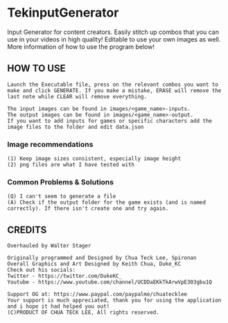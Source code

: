 # TekinputGenerator
Input Generator for content creators.
Easily stitch up combos that you can use in your videos in high quality!
Editable to use your own images as well. More information of how to use the program below!

<h2>HOW TO USE</h2>

	Launch the Executable file, press on the relevant combos you want to make and click GENERATE. If you make a mistake, ERASE will remove the last note while CLEAR will remove everything.

	The input images can be found in images/<game_name>-inputs.
	The output images can be found in images/<game_name>-output.
	If you want to add inputs for games or specific characters add the image files to the folder and edit data.json

<h3>Image recommendations</h3>

	(1) Keep image sizes consistent, especially image height
	(2) png files are what I have tested with

<h3>Common Problems & Solutions</h3>

	(Q) I can't seem to generate a file
	(A) Check if the output folder for the game exists (and is named correctly). If there isn't create one and try again.


<h2>CREDITS</h2>

	Overhauled by Walter Stager

	Originally programmed and Designed by Chua Teck Lee, Spironan
	Overall Graphics and Art Designed by Keith Chua, Duke_KC
	Check out his socials:
	Twitter - https://twitter.com/DukeKC_
	Youtube - https://www.youtube.com/channel/UCDDaEKkTkArwVpE303gbu1Q

	Support OG at: https://www.paypal.com/paypalme/chuatecklee
	Your support is much appreciated, thank you for using the application 
	and i hope it had helped you out!
	(C)PRODUCT OF CHUA TECK LEE, All rights reserved.
